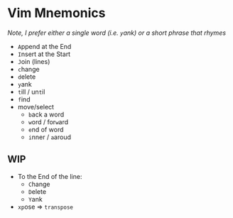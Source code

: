 # Vim Mnemonics

*Note, I prefer either a single word (i.e. `y`ank) or a short phrase that rhymes*


- `A`ppend at the End
- `I`nsert at the Start
- `J`oin (lines)
- `c`hange
- `d`elete
- `y`ank
- `t`ill / un`t`il
- `f`ind
- move/select
  - `b`ack a word
  - `w`ord / for`w`ard
  - `e`nd of word
  - `i`nner / `a`aroud

## WIP

- To the End of the line:
  - `C`hange
  - `D`elete
  - `Y`ank
- `xp`ose => `transpose`

